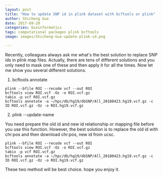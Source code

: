 ```yaml
---
layout: post
title: "How to update SNP id in plink dataset with bcftools or plink"
author: Shicheng Guo
date: 2017-09-20
categories: bioinformatics
tags: computational packages plink bcftools
image: images/Shicheng-Guo-update-plink-id.png	

---
```


Recently, colleagues always ask me what's the best solution to replace SNP ids in plink map files. Actually, there are tens of different solutions and you only need to mask one of these and then apply it for all the times. Now let me show you several different solutions. 

1. bcftools annotate

```
plink --bfile ROI --recode vcf --out ROI
bcftools view ROI.vcf -Oz -o ROI.vcf.gz
tabix -p vcf ROI.vcf.gz
bcftools annotate -a ~/hpc/db/hg19/dbSNP/All_20180423.hg19.vcf.gz -c ID ROI.vcf.gz -Oz -o ROI.hg19.vcf.gz
```

2. plink --update-name

You need prepare the old id and new id relationship or mapping file before you use this function. However, the best solution is to replace the old id with chr:pos and then download chr:pos, new id from ucsc.

```
plink --bfile ROI --recode vcf --out ROI
bcftools view ROI.vcf -Oz -o ROI.vcf.gz
tabix -p vcf ROI.vcf.gz
bcftools annotate -a ~/hpc/db/hg19/dbSNP/All_20180423.hg19.vcf.gz -c ID ROI.vcf.gz -Oz -o ROI.hg19.vcf.gz
```

These two method will be best choice. hope you enjoy it. 
